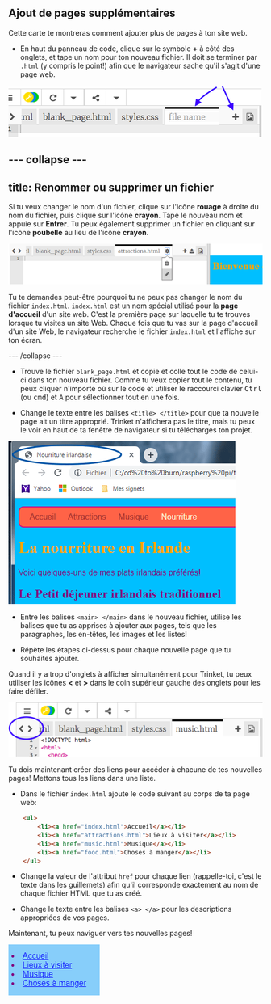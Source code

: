 ## Ajout de pages supplémentaires

Cette carte te montreras comment ajouter plus de pages à ton site web.

- En haut du panneau de code, clique sur le symbole **+** à côté des onglets, et tape un nom pour ton nouveau fichier. Il doit se terminer par `.html` (y compris le point!) afin que le navigateur sache qu'il s'agit d'une page web.

![Ajout d'un nouveau fichier dans Trinket](images/tktNewFileArrows.png)

--- collapse ---
---
title: Renommer ou supprimer un fichier
---

Si tu veux changer le nom d'un fichier, clique sur l'icône **rouage** à droite du nom du fichier, puis clique sur l'icône **crayon**. Tape le nouveau nom et appuie sur **Entrer**. Tu peux également supprimer un fichier en cliquant sur l'icône **poubelle** au lieu de l'icône **crayon**.

![](images/EditFilename.png)

Tu te demandes peut-être pourquoi tu ne peux pas changer le nom du fichier `index.html`. `index.html` est un nom spécial utilisé pour la **page d'accueil** d'un site web. C'est la première page sur laquelle tu te trouves lorsque tu visites un site Web. Chaque fois que tu vas sur la page d'accueil d'un site Web, le navigateur recherche le fichier `index.html` et l'affiche sur ton écran.

--- /collapse ---

- Trouve le fichier `blank_page.html` et copie et colle tout le code de celui-ci dans ton nouveau fichier. Comme tu veux copier tout le contenu, tu peux cliquer n'importe où sur le code et utiliser le raccourci clavier <kbd>Ctrl</kbd> (ou <kbd>cmd</kbd>) et <kbd>A</kbd> pour sélectionner tout en une fois.

- Change le texte entre les balises `<title> </title>` pour que ta nouvelle page ait un titre approprié. Trinket n'affichera pas le titre, mais tu peux le voir en haut de ta fenêtre de navigateur si tu télécharges ton projet.

![Le titre de la page affiché dans l'onglet navigateur](images/egLocalFileWindowTitle.png)

- Entre les balises `<main> </main>` dans le nouveau fichier, utilise les balises que tu as apprises à ajouter aux pages, tels que les paragraphes, les en-têtes, les images et les listes!

- Répète les étapes ci-dessus pour chaque nouvelle page que tu souhaites ajouter.

Quand il y a trop d'onglets à afficher simultanément pour Trinket, tu peux utiliser les icônes **<** et **>** dans le coin supérieur gauche des onglets pour les faire défiler.

![Les boutons pour défiler les onglets](images/tktScrollTabIcons.png)

Tu dois maintenant créer des liens pour accéder à chacune de tes nouvelles pages! Mettons tous les liens dans une liste.

- Dans le fichier `index.html` ajoute le code suivant au corps de ta page web:

```html
    <ul>
        <li><a href="index.html">Accueil</a></li>
        <li><a href="attractions.html">Lieux à visiter</a></li>
        <li><a href="music.html">Musique</a></li>
        <li><a href="food.html">Choses à manger</a></li>
    </ul>
```

- Change la valeur de l'attribut `href` pour chaque lien (rappelle-toi, c'est le texte dans les guillemets) afin qu'il corresponde exactement au nom de chaque fichier HTML que tu as créé.

- Change le texte entre les balises `<a> </a>` pour les descriptions appropriées de vos pages.

Maintenant, tu peux naviguer vers tes nouvelles pages!

![Exemple de liste de liens sur une page Web](images/egListOfPageLinks.png)